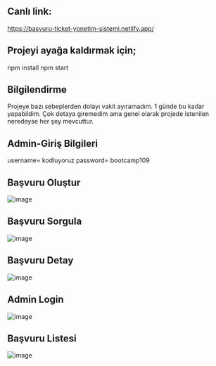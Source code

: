 ## Canlı link:
https://basvuru-ticket-yonetim-sistemi.netlify.app/
## Projeyi ayağa kaldırmak için;
npm install
npm start
## Bilgilendirme
Projeye bazı sebeplerden dolayı vakit ayıramadım. 1 günde bu kadar yapabildim. Çok detaya giremedim ama genel olarak projede istenilen neredeyse her şey mevcuttur.
## Admin-Giriş Bilgileri
username= kodluyoruz
password= bootcamp109
## Başvuru Oluştur
![image](https://github.com/esraaakgull/finalCasePatika/assets/94448231/3147dd29-c0f1-4c01-9726-62c6318de717)
## Başvuru Sorgula
![image](https://github.com/esraaakgull/finalCasePatika/assets/94448231/51c754cb-232b-493b-a4b9-786c1f0bb6a1)
## Başvuru Detay
![image](https://github.com/esraaakgull/finalCasePatika/assets/94448231/08c67a21-25c5-44e3-8f7a-3e516b6642da)
## Admin Login
![image](https://github.com/esraaakgull/finalCasePatika/assets/94448231/2b993594-6e55-4cbf-bdd9-04295fca457d)
## Başvuru Listesi
![image](https://github.com/esraaakgull/finalCasePatika/assets/94448231/4f57df30-80ac-4c00-99af-ecbd873b13c8)
